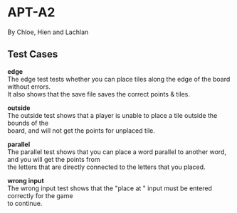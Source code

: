 # APT-A2
By Chloe, Hien and Lachlan

## Test Cases
**edge** <br>
The edge test tests whether you can place tiles along the edge of the board without errors. <br> It also shows that the save file saves the correct points & tiles.

**outside** <br>
The outside test shows that a player is unable to place a tile outside the bounds of the <br> board, and will not get the points for unplaced tile.

**parallel** <br>
The parallel test shows that you can place a word parallel to another word, and you will get the points from <br> the letters that are directly connected to the letters that you placed.

**wrong input** <br>
The wrong input test shows that the "place <letter> at <coordinate>" input must be entered correctly for the game <br> to continue.
